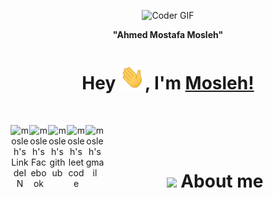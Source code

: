 <p align="center">

  <img src="https://media.giphy.com/media/SWoSkN6DxTszqIKEqv/giphy.gif" alt="Coder GIF" width="500" height="400">
  
</p>


<div align="center">

**"Ahmed Mostafa Mosleh"**

# Hey <img src="https://github.com/AhmedMosleh/ahmedmosleh/blob/main/wave.gif" width="40px" height="40px">, I'm [Mosleh!](https://www.linkedin.com/in/ahmedmmosleh/) 



<br/>

<div align="center">

<a href="https://www.linkedin.com/in/ahmedmmosleh/"><img align="left" alt="mosleh's LinkdeIN" width="30px" src="https://cdn-icons-png.flaticon.com/512/174/174857.png" draggable="false" /></a>

<a href="https://www.facebook.com/ahmed.mosleh.921677">
  <img align="left" alt="mosleh's Facebook" width="30px" src="https://cdn-icons-png.flaticon.com/512/733/733547.png" draggable="false" />
</a>
  
<a href="https://github.com/AhmedMosleh">
  <img align="left" alt="mosleh's github" width="30px" src="https://cdn-icons-png.flaticon.com/512/733/733609.png" />
</a>
<a href="https://leetcode.com/user7852bF/">
  <img align="left" alt="mosleh's leetcode" width="30px" src="https://user-images.githubusercontent.com/36547915/97088991-45da5d00-1652-11eb-900f-80d106540f4f.png" draggable="false" />
</a>
<a href="ahmedmosleh.8888@gmail.com">
  <img align="left" alt="mosleh's gmail" width="30px" src="https://cdn-icons-png.flaticon.com/512/281/281769.png" draggable="false" />
</a>


</div>

<br />
<br />

# <img src="https://media.giphy.com/media/VgCDAzcKvsR6OM0uWg/giphy.gif" width="50" draggable="false" > About me

<!--
**AhmedMosleh/ahmedmosleh** is a ✨ _special_ ✨ repository because its `README.md` (this file) appears on your GitHub profile.

Here are some ideas to get you started:

- 🔭 I’m currently working on ...
- 🌱 I’m currently learning ...
- 👯 I’m looking to collaborate on ...
- 🤔 I’m looking for help with ...
- 💬 Ask me about ...
- 📫 How to reach me: ...
- 😄 Pronouns: ...
- ⚡ Fun fact: ...
-->
